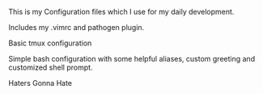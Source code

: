 This is my Configuration files which I use for my daily development.
 
 Includes my .vimrc and pathogen plugin.
 
 Basic tmux configuration
 
 Simple bash configuration with some helpful aliases, custom greeting and customized shell prompt.
 
 Haters Gonna Hate
